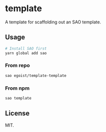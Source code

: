 # template

A template for scaffolding out an SAO template.

## Usage

```bash
# Install SAO first
yarn global add sao
```

### From repo

```bash
sao egoist/template-template
```

### From npm

```bash
sao template
```

## License

MIT.
